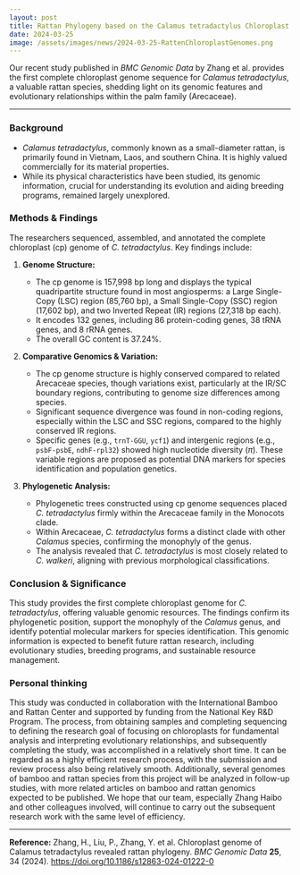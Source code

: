 ```yaml
---
layout: post
title: Rattan Phylogeny based on the Calamus tetradactylus Chloroplast Genome
date: 2024-03-25
image: /assets/images/news/2024-03-25-RattenChloroplastGenomes.png
---
```



Our recent study published in *BMC Genomic Data* by Zhang et al. provides the first complete chloroplast genome sequence for *Calamus tetradactylus*, a valuable rattan species, shedding light on its genomic features and evolutionary relationships within the palm family (Arecaceae).

---


### **Background**

* *Calamus tetradactylus*, commonly known as a small-diameter rattan, is primarily found in Vietnam, Laos, and southern China. It is highly valued commercially for its material properties.
* While its physical characteristics have been studied, its genomic information, crucial for understanding its evolution and aiding breeding programs, remained largely unexplored.

### **Methods & Findings**

The researchers sequenced, assembled, and annotated the complete chloroplast (cp) genome of *C. tetradactylus*. Key findings include:

1.  **Genome Structure:**
    * The cp genome is 157,998 bp long and displays the typical quadripartite structure found in most angiosperms: a Large Single-Copy (LSC) region (85,760 bp), a Small Single-Copy (SSC) region (17,602 bp), and two Inverted Repeat (IR) regions (27,318 bp each).
    * It encodes 132 genes, including 86 protein-coding genes, 38 tRNA genes, and 8 rRNA genes.
    * The overall GC content is 37.24%.

2.  **Comparative Genomics & Variation:**
    * The cp genome structure is highly conserved compared to related Arecaceae species, though variations exist, particularly at the IR/SC boundary regions, contributing to genome size differences among species.
    * Significant sequence divergence was found in non-coding regions, especially within the LSC and SSC regions, compared to the highly conserved IR regions.
    * Specific genes (e.g., `trnT-GGU`, `ycf1`) and intergenic regions (e.g., `psbF-psbE`, `ndhF-rpl32`) showed high nucleotide diversity (*π*). These variable regions are proposed as potential DNA markers for species identification and population genetics.

3.  **Phylogenetic Analysis:**
    * Phylogenetic trees constructed using cp genome sequences placed *C. tetradactylus* firmly within the Arecaceae family in the Monocots clade.
    * Within Arecaceae, *C. tetradactylus* forms a distinct clade with other *Calamus* species, confirming the monophyly of the genus.
    * The analysis revealed that *C. tetradactylus* is most closely related to *C. walkeri*, aligning with previous morphological classifications.

### **Conclusion & Significance**

This study provides the first complete chloroplast genome for *C. tetradactylus*, offering valuable genomic resources. The findings confirm its phylogenetic position, support the monophyly of the *Calamus* genus, and identify potential molecular markers for species identification. This genomic information is expected to benefit future rattan research, including evolutionary studies, breeding programs, and sustainable resource management.

### **Personal thinking**

This study was conducted in collaboration with the International Bamboo and Rattan Center and supported by funding from the National Key R&D Program. The process, from obtaining samples and completing sequencing to defining the research goal of focusing on chloroplasts for fundamental analysis and interpreting evolutionary relationships, and subsequently completing the study, was accomplished in a relatively short time. It can be regarded as a highly efficient research process, with the submission and review process also being relatively smooth. Additionally, several genomes of bamboo and rattan species from this project will be analyzed in follow-up studies, with more related articles on bamboo and rattan genomics expected to be published. We hope that our team, especially Zhang Haibo and other colleagues involved, will continue to carry out the subsequent research work with the same level of efficiency.

---

**Reference:** Zhang, H., Liu, P., Zhang, Y. et al. Chloroplast genome of Calamus tetradactylus revealed rattan phylogeny. *BMC Genomic Data* **25**, 34 (2024). https://doi.org/10.1186/s12863-024-01222-0